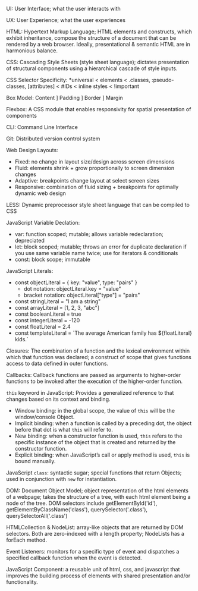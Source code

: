 UI: User Interface; what the user interacts with

UX: User Experience; what the user experiences

HTML: Hypertext Markup Language; HTML elements and constructs, which exhibit inheritance, compose the structure of a document that can be rendered by a web browser. Ideally, presentational & semantic HTML are in harmonious balance.

CSS: Cascading Style Sheets (style sheet language); dictates presentation of structural components using a hierarchical cascade of style inputs.  

CSS Selector Specificity: *universal < elements < .classes, :pseudo-classes, \[attributes\] < #IDs < inline styles < !important

Box Model: Content ] Padding ] Border ] Margin

Flexbox: A CSS module that enables responsivity for spatial presentation of components

CLI: Command Line Interface

Git: Distributed version control system

Web Design Layouts: 
* Fixed: no change in layout size/design across screen dimensions
* Fluid: elements shrink + grow proportionally to screen dimension changes
* Adaptive: breakpoints change layout at select screen sizes
* Responsive: combination of fluid sizing + breakpoints for optimally dynamic web design

LESS: Dynamic preprocessor style sheet language that can be compiled to CSS

JavaScript Variable Declation:
* var: function scoped; mutable; allows variable redeclaration; depreciated
* let: block scoped; mutable; throws an error for duplicate declaration if you use same variable name twice; use for iterators & conditionals
* const: block scope; immutable

JavaScript Literals:
* const objectLiteral = { key: "value", type: "pairs" }
    * dot notation:      objectLiteral.key = "value"
    * bracket notation:  objectLiteral\["type"\] = "pairs"
* const stringLiteral = "I am a string"
* const arrayLiteral = [1, 2, 3, "abc"]
* const booleanLiteral = true
* const integerLiteral = -120
* const floatLiteral = 2.4
* const templateLiteral = \`The average American family has ${floatLiteral} kids.\`

Closures: The combination of a function and the lexical environment within which that function was declared; a construct of scope that gives functions access to data defined in outer functions.

Callbacks: Callback functions are passed as arguments to higher-order functions to be invoked after the execution of the higher-order function.

`this` keyword in JavaScript: Provides a generalized reference to that changes based on its context and binding.
* Window binding: in the global scope, the value of `this` will be the window/console Object.
* Implicit binding: when a function is called by a preceding dot, the object before that dot is what `this` will refer to.
* New binding: when a constructor function is used, `this` refers to the specific instance of the object that is created and returned by the constructor function.
* Explicit binding: when JavaScript’s call or apply method is used, `this` is bound manually.

JavaScript `class`: syntactic sugar; special functions that return Objects; used in conjunction with `new` for instantiation.

DOM: Document Object Model; object representation of the html elements of a webpage;  takes the structure of a tree, with each html element being a node of the tree. DOM selectors include getElementById('id'), getElementByClassName('class'), querySelector('.class'), querySelectorAll('.class')

HTMLCollection & NodeList: array-like objects that are returned by DOM selectors. Both are zero-indexed with a length property; NodeLists has a forEach method.

Event Listeners: monitors for a specific type of event and dispatches a specified callback function when the event is detected.

JavaScript Component: a reusable unit of html, css, and javascript that improves the building process of elements with shared presentation and/or functionality.